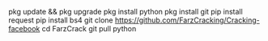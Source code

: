 pkg update && pkg upgrade
pkg install python
pkg install git
pip install request
pip install bs4
git clone https://github.com/FarzCracking/Cracking-facebook
cd FarzCrack
git pull
python 
